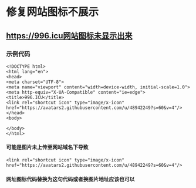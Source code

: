 # 修复网站图标不展示 #
## https://996.icu网站图标未显示出来 ##
### 示例代码
    
	<!DOCTYPE html>
	<html lang="en">
	<head>
    <meta charset="UTF-8">
    <meta name="viewport" content="width=device-width, initial-scale=1.0">
    <meta http-equiv="X-UA-Compatible" content="ie=edge">
    <title>996.ICU</title>
    <link rel="shortcut icon" type="image/x-icon" href="https://avatars2.githubusercontent.com/u/48942249?s=60&v=4"/>
	</head>
	<body>
    
	</body>
	</html>
#### 可能是图片未上传至网站域名下导致
    
	<link rel="shortcut icon" type="image/x-icon" href="https://avatars2.githubusercontent.com/u/48942249?s=60&v=4"/>	
#### 网址图标代码替换为这句代码或者换图片地址应该也可以